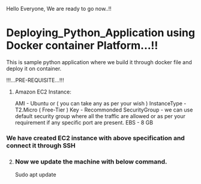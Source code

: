 Hello Everyone,
We are ready to go now..!!

# Deploying_Python_Application using Docker container Platform...!!
This is sample python application where we build it through docker file and deploy it on container.

!!!...PRE-REQUISITE...!!!

1) Amazon EC2 Instance:

   AMI - Ubuntu or ( you can take any as per your wish )
   InstanceType - T2.Micro ( Free-Tier )
   Key - Recommonded
   SecurityGroup - we can use default security group where all the traffic are allowed or as per your requirement if any specific port 
                   are present.
   EBS - 8 GB

### We have created EC2 instance with above specification and connect it through SSH

2) ### Now we update the machine with below command.
   Sudo apt update



   



